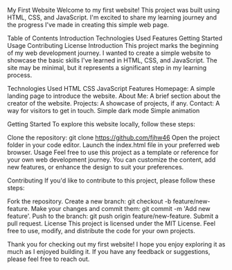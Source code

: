 My First Website
Welcome to my first website! This project was built using HTML, CSS, and JavaScript. I'm excited to share my learning journey and the progress I've made in creating this simple web page.

Table of Contents
Introduction
Technologies Used
Features
Getting Started
Usage
Contributing
License
Introduction
This project marks the beginning of my web development journey. I wanted to create a simple website to showcase the basic skills I've learned in HTML, CSS, and JavaScript. The site may be minimal, but it represents a significant step in my learning process.

Technologies Used
HTML
CSS
JavaScript
Features
Homepage: A simple landing page to introduce the website.
About Me: A brief section about the creator of the website.
Projects: A showcase of projects, if any.
Contact: A way for visitors to get in touch.
Simple dark mode 
Simple animation

Getting Started
To explore this website locally, follow these steps:

Clone the repository: git clone https://github.com/fjhw46
Open the project folder in your code editor.
Launch the index.html file in your preferred web browser.
Usage
Feel free to use this project as a template or reference for your own web development journey. You can customize the content, add new features, or enhance the design to suit your preferences.

Contributing
If you'd like to contribute to this project, please follow these steps:

Fork the repository.
Create a new branch: git checkout -b feature/new-feature.
Make your changes and commit them: git commit -m 'Add new feature'.
Push to the branch: git push origin feature/new-feature.
Submit a pull request.
License
This project is licensed under the MIT License. Feel free to use, modify, and distribute the code for your own projects.

Thank you for checking out my first website! I hope you enjoy exploring it as much as I enjoyed building it. If you have any feedback or suggestions, please feel free to reach out.
